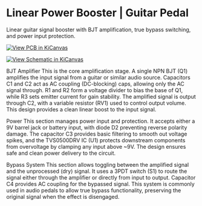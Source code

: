# Linear Power Booster | Guitar Pedal
Linear guitar signal booster with BJT amplification, true bypass switching, and power input protection.

[![View PCB in KiCanvas](https://img.shields.io/badge/VIEW%20PCB-KiCanvas-blue?logo=github)](https://kicanvas.org/?github=https://github.com/robertengineerr/linear_power_booster/blob/main/linear_power_booster.kicad_pcb)

[![View Schematic in KiCanvas](https://img.shields.io/badge/VIEW%20Schematic-KiCanvas-blue?logo=github)](https://kicanvas.org/?github=https://github.com/robertengineerr/linear_power_booster/blob/main/linear_power_booster.kicad_sch)

BJT Amplifier
This is the core amplification stage. A single NPN BJT (Q1) amplifies the input signal from a guitar or similar audio source. Capacitors C1 and C2 act as AC coupling (DC-blocking) caps, allowing only the AC signal through. R1 and R2 form a voltage divider to bias the base of Q1, while R3 sets emitter current for gain stability. The amplified signal is output through C2, with a variable resistor (RV1) used to control output volume. This design provides a clean linear boost to the input signal.

Power
This section manages power input and protection. It accepts either a 9V barrel jack or battery input, with diode D2 preventing reverse polarity damage. The capacitor C3 provides basic filtering to smooth out voltage spikes, and the TVS0500DRV IC (U1) protects downstream components from overvoltage by clamping any input above ~9V. The design ensures safe and clean power delivery to the circuit.

Bypass System
This section allows toggling between the amplified signal and the unprocessed (dry) signal. It uses a 3PDT switch (S1) to route the signal either through the amplifier or directly from input to output. Capacitor C4 provides AC coupling for the bypassed signal. This system is commonly used in audio pedals to allow true bypass functionality, preserving the original signal when the effect is disengaged.
